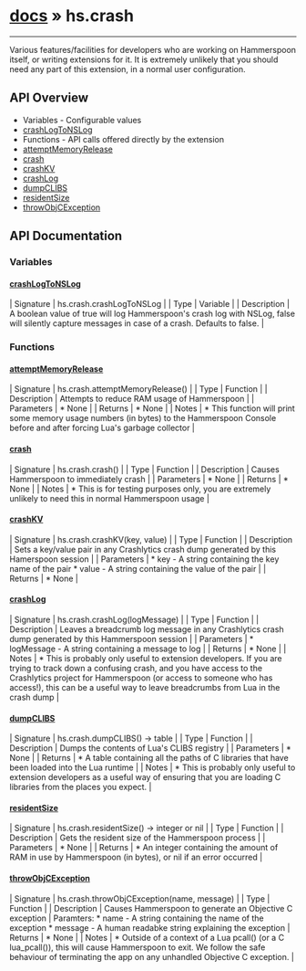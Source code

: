 # [docs](index.md) » hs.crash
---

Various features/facilities for developers who are working on Hammerspoon itself, or writing extensions for it. It is extremely unlikely that you should need any part of this extension, in a normal user configuration.

## API Overview
* Variables - Configurable values
* [crashLogToNSLog](#crashLogToNSLog)
* Functions - API calls offered directly by the extension
* [attemptMemoryRelease](#attemptMemoryRelease)
* [crash](#crash)
* [crashKV](#crashKV)
* [crashLog](#crashLog)
* [dumpCLIBS](#dumpCLIBS)
* [residentSize](#residentSize)
* [throwObjCException](#throwObjCException)

## API Documentation

### Variables

#### [crashLogToNSLog](#crashLogToNSLog)
| Signature   | hs.crash.crashLogToNSLog  |
| Type        | Variable |
| Description | A boolean value of true will log Hammerspoon's crash log with NSLog, false will silently capture messages in case of a crash. Defaults to false. |

### Functions

#### [attemptMemoryRelease](#attemptMemoryRelease)
| Signature   | hs.crash.attemptMemoryRelease()  |
| Type        | Function |
| Description | Attempts to reduce RAM usage of Hammerspoon |
| Parameters |  * None | | Returns |  * None | | Notes |  * This function will print some memory usage numbers (in bytes) to the Hammerspoon Console before and after forcing Lua's garbage collector | 
#### [crash](#crash)
| Signature   | hs.crash.crash()  |
| Type        | Function |
| Description | Causes Hammerspoon to immediately crash |
| Parameters |  * None | | Returns |  * None | | Notes |  * This is for testing purposes only, you are extremely unlikely to need this in normal Hammerspoon usage | 
#### [crashKV](#crashKV)
| Signature   | hs.crash.crashKV(key, value)  |
| Type        | Function |
| Description | Sets a key/value pair in any Crashlytics crash dump generated by this Hamerspoon session |
| Parameters |  * key - A string containing the key name of the pair * value - A string containing the value of the pair | | Returns |  * None | 
#### [crashLog](#crashLog)
| Signature   | hs.crash.crashLog(logMessage)  |
| Type        | Function |
| Description | Leaves a breadcrumb log message in any Crashlytics crash dump generated by this Hammerspoon session |
| Parameters |  * logMessage - A string containing a message to log | | Returns |  * None | | Notes |  * This is probably only useful to extension developers. If you are trying to track down a confusing crash, and you have access to the Crashlytics project for Hammerspoon (or access to someone who has access!), this can be a useful way to leave breadcrumbs from Lua in the crash dump | 
#### [dumpCLIBS](#dumpCLIBS)
| Signature   | hs.crash.dumpCLIBS() -> table  |
| Type        | Function |
| Description | Dumps the contents of Lua's CLIBS registry |
| Parameters |  * None | | Returns |  * A table containing all the paths of C libraries that have been loaded into the Lua runtime | | Notes |  * This is probably only useful to extension developers as a useful way of ensuring that you are loading C libraries from the places you expect. | 
#### [residentSize](#residentSize)
| Signature   | hs.crash.residentSize() -> integer or nil  |
| Type        | Function |
| Description | Gets the resident size of the Hammerspoon process |
| Parameters |  * None | | Returns |  * An integer containing the amount of RAM in use by Hammerspoon (in bytes), or nil if an error occurred | 
#### [throwObjCException](#throwObjCException)
| Signature   | hs.crash.throwObjCException(name, message)  |
| Type        | Function |
| Description | Causes Hammerspoon to generate an Objective C exception |
  Paramters:
     * name - A string containing the name of the exception
     * message - A human readabke string explaining the exception
| Returns |  * None | | Notes |  * Outside of a context of a Lua pcall() (or a C lua_pcall()), this will cause Hammerspoon to exit. We follow the safe behaviour of terminating the app on any unhandled Objective C exception. | 